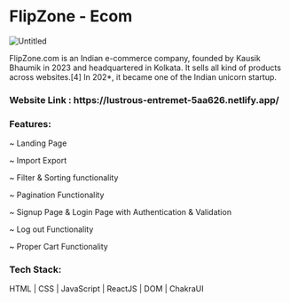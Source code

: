 

<h1>FlipZone - Ecom </h1>

![Untitled](https://user-images.githubusercontent.com/106387298/218254691-1e0397e5-e283-4a78-b6b1-04c7f77c6a36.png)

FlipZone.com is an Indian e-commerce company, founded by Kausik Bhaumik in 2023 and headquartered in Kolkata. It sells all kind of products across websites.[4] In 202*, it became one of the Indian unicorn startup.

<h3>Website Link : https://lustrous-entremet-5aa626.netlify.app/ </h3>

<h3>Features:</h3>

~ Landing Page

~ Import Export 

~ Filter & Sorting functionality

~ Pagination Functionality

~ Signup Page & Login Page with Authentication & Validation

~ Log out Functionality

~ Proper Cart Functionality

<h3>Tech Stack:</h3> 

HTML | CSS | JavaScript | ReactJS | DOM | ChakraUI
